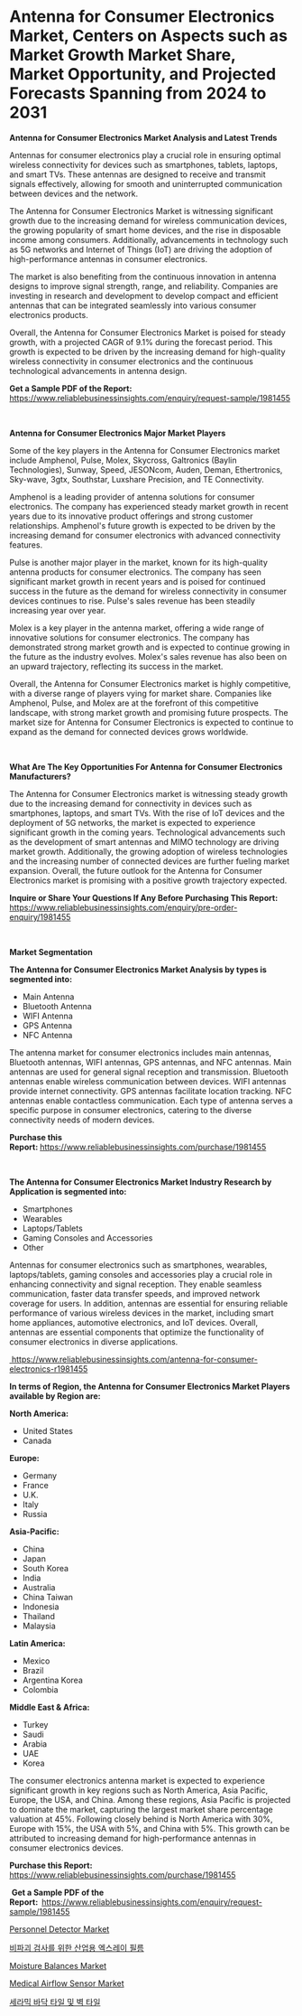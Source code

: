 <p><h1>Antenna for Consumer Electronics Market, Centers on Aspects such as Market Growth Market Share, Market Opportunity, and Projected Forecasts Spanning from 2024 to 2031</h1></p><p><strong>Antenna for Consumer Electronics Market Analysis and Latest Trends</strong></p>
<p><p>Antennas for consumer electronics play a crucial role in ensuring optimal wireless connectivity for devices such as smartphones, tablets, laptops, and smart TVs. These antennas are designed to receive and transmit signals effectively, allowing for smooth and uninterrupted communication between devices and the network.</p><p>The Antenna for Consumer Electronics Market is witnessing significant growth due to the increasing demand for wireless communication devices, the growing popularity of smart home devices, and the rise in disposable income among consumers. Additionally, advancements in technology such as 5G networks and Internet of Things (IoT) are driving the adoption of high-performance antennas in consumer electronics.</p><p>The market is also benefiting from the continuous innovation in antenna designs to improve signal strength, range, and reliability. Companies are investing in research and development to develop compact and efficient antennas that can be integrated seamlessly into various consumer electronics products.</p><p>Overall, the Antenna for Consumer Electronics Market is poised for steady growth, with a projected CAGR of 9.1% during the forecast period. This growth is expected to be driven by the increasing demand for high-quality wireless connectivity in consumer electronics and the continuous technological advancements in antenna design.</p></p>
<p><strong>Get a Sample PDF of the Report:&nbsp;</strong> <a href="https://www.reliablebusinessinsights.com/enquiry/request-sample/1981455">https://www.reliablebusinessinsights.com/enquiry/request-sample/1981455</a></p>
<p>&nbsp;</p>
<p><strong>Antenna for Consumer Electronics Major Market Players</strong></p>
<p><p>Some of the key players in the Antenna for Consumer Electronics market include Amphenol, Pulse, Molex, Skycross, Galtronics (Baylin Technologies), Sunway, Speed, JESONcom, Auden, Deman, Ethertronics, Sky-wave, 3gtx, Southstar, Luxshare Precision, and TE Connectivity.</p><p>Amphenol is a leading provider of antenna solutions for consumer electronics. The company has experienced steady market growth in recent years due to its innovative product offerings and strong customer relationships. Amphenol's future growth is expected to be driven by the increasing demand for consumer electronics with advanced connectivity features.</p><p>Pulse is another major player in the market, known for its high-quality antenna products for consumer electronics. The company has seen significant market growth in recent years and is poised for continued success in the future as the demand for wireless connectivity in consumer devices continues to rise. Pulse's sales revenue has been steadily increasing year over year.</p><p>Molex is a key player in the antenna market, offering a wide range of innovative solutions for consumer electronics. The company has demonstrated strong market growth and is expected to continue growing in the future as the industry evolves. Molex's sales revenue has also been on an upward trajectory, reflecting its success in the market.</p><p>Overall, the Antenna for Consumer Electronics market is highly competitive, with a diverse range of players vying for market share. Companies like Amphenol, Pulse, and Molex are at the forefront of this competitive landscape, with strong market growth and promising future prospects. The market size for Antenna for Consumer Electronics is expected to continue to expand as the demand for connected devices grows worldwide.</p></p>
<p>&nbsp;</p>
<p><strong>What Are The Key Opportunities For Antenna for Consumer Electronics Manufacturers?</strong></p>
<p><p>The Antenna for Consumer Electronics market is witnessing steady growth due to the increasing demand for connectivity in devices such as smartphones, laptops, and smart TVs. With the rise of IoT devices and the deployment of 5G networks, the market is expected to experience significant growth in the coming years. Technological advancements such as the development of smart antennas and MIMO technology are driving market growth. Additionally, the growing adoption of wireless technologies and the increasing number of connected devices are further fueling market expansion. Overall, the future outlook for the Antenna for Consumer Electronics market is promising with a positive growth trajectory expected.</p></p>
<p><strong>Inquire or Share Your Questions If Any Before Purchasing This Report:</strong> <a href="https://www.reliablebusinessinsights.com/enquiry/pre-order-enquiry/1981455">https://www.reliablebusinessinsights.com/enquiry/pre-order-enquiry/1981455</a></p>
<p>&nbsp;</p>
<p><strong>Market Segmentation</strong></p>
<p><strong>The Antenna for Consumer Electronics Market Analysis by types is segmented into:</strong></p>
<p><ul><li>Main Antenna</li><li>Bluetooth Antenna</li><li>WIFI Antenna</li><li>GPS Antenna</li><li>NFC Antenna</li></ul></p>
<p><p>The antenna market for consumer electronics includes main antennas, Bluetooth antennas, WIFI antennas, GPS antennas, and NFC antennas. Main antennas are used for general signal reception and transmission. Bluetooth antennas enable wireless communication between devices. WIFI antennas provide internet connectivity. GPS antennas facilitate location tracking. NFC antennas enable contactless communication. Each type of antenna serves a specific purpose in consumer electronics, catering to the diverse connectivity needs of modern devices.</p></p>
<p><strong>Purchase this Report:&nbsp;</strong><a href="https://www.reliablebusinessinsights.com/purchase/1981455">https://www.reliablebusinessinsights.com/purchase/1981455</a></p>
<p>&nbsp;</p>
<p><strong>The Antenna for Consumer Electronics Market Industry Research by Application is segmented into:</strong></p>
<p><ul><li>Smartphones</li><li>Wearables</li><li>Laptops/Tablets</li><li>Gaming Consoles and Accessories</li><li>Other</li></ul></p>
<p><p>Antennas for consumer electronics such as smartphones, wearables, laptops/tablets, gaming consoles and accessories play a crucial role in enhancing connectivity and signal reception. They enable seamless communication, faster data transfer speeds, and improved network coverage for users. In addition, antennas are essential for ensuring reliable performance of various wireless devices in the market, including smart home appliances, automotive electronics, and IoT devices. Overall, antennas are essential components that optimize the functionality of consumer electronics in diverse applications.</p></p>
<p><a href="https://www.reliablebusinessinsights.com/antenna-for-consumer-electronics-r1981455">&nbsp;https://www.reliablebusinessinsights.com/antenna-for-consumer-electronics-r1981455</a></p>
<p><strong>In terms of Region, the Antenna for Consumer Electronics Market Players available by Region are:</strong></p>
<p>
    <p> <strong> North America: </strong>
        <ul>
            <li>United States</li>
            <li>Canada</li>
        </ul>
        </p> 
    <p> <strong> Europe: </strong>
        <ul>
            <li>Germany</li>
            <li>France</li>
            <li>U.K.</li>
            <li>Italy</li>
            <li>Russia</li>
        </ul>
        </p> 
    <p> <strong> Asia-Pacific: </strong>
        <ul>
            <li>China</li>
            <li>Japan</li>
            <li>South Korea</li>
            <li>India</li>
            <li>Australia</li>
            <li>China Taiwan</li>
            <li>Indonesia</li>
            <li>Thailand</li>
            <li>Malaysia</li>
        </ul>
        </p> 
    <p> <strong> Latin America: </strong>
        <ul>
            <li>Mexico</li>
            <li>Brazil</li>
            <li>Argentina Korea</li>
            <li>Colombia</li>
        </ul>
        </p> 
    <p> <strong> Middle East & Africa: </strong>
        <ul>
            <li>Turkey</li>
            <li>Saudi</li>
            <li>Arabia</li>
            <li>UAE</li>
            <li>Korea</li>
        </ul>
    </p>
    </p>
<p><p>The consumer electronics antenna market is expected to experience significant growth in key regions such as North America, Asia Pacific, Europe, the USA, and China. Among these regions, Asia Pacific is projected to dominate the market, capturing the largest market share percentage valuation at 45%. Following closely behind is North America with 30%, Europe with 15%, the USA with 5%, and China with 5%. This growth can be attributed to increasing demand for high-performance antennas in consumer electronics devices.</p></p>
<p><strong>Purchase this Report: </strong><a href="https://www.reliablebusinessinsights.com/purchase/1981455">https://www.reliablebusinessinsights.com/purchase/1981455</a></p>
<p>&nbsp;<strong>Get a Sample PDF of the Report:&nbsp;&nbsp;</strong><a href="https://www.reliablebusinessinsights.com/enquiry/request-sample/1981455">https://www.reliablebusinessinsights.com/enquiry/request-sample/1981455</a></p>
<p><strong></strong></p>
<p><p><a href="https://github.com/abdillahsp58/Market-Research-Report-List-1/blob/main/personnel-detector-market.md">Personnel Detector Market</a></p><p><a href="https://github.com/Marcosoenrt565736/Market-Research-Report-List-1/blob/main/9058981158682.md">비파괴 검사를 위한 산업용 엑스레이 필름</a></p><p><a href="https://issuu.com/reportprime-2/docs/moisture-balances-market-size-2030.pptx">Moisture Balances Market</a></p><p><a href="https://github.com/irjbaube82/Market-Research-Report-List-1/blob/main/medical-airflow-sensor-market.md">Medical Airflow Sensor Market</a></p><p><a href="https://github.com/romeshmittrochakma11/Market-Research-Report-List-1/blob/main/4186395158683.md">세라믹 바닥 타일 및 벽 타일</a></p></p>